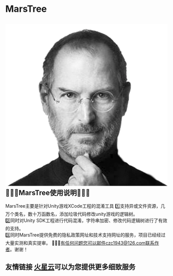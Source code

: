# MarsTree
##  ![网络不佳，再次刷新显示图片](https://github.com/CoderChan/MarsTree/blob/master/%E4%BB%8B%E7%BB%8D%E5%9B%BE/logo.png?raw=true)🍎🍎🍎MarsTree使用说明🍎🍎🍎
 MarsTree主要是针对Unity游戏XCode工程的混淆工具 
 1️⃣支持异或文件资源，几万个类名，数十万函数名，添加垃圾代码修改unity游戏的逻辑树。  
 2️⃣同时对Unity SDK工程进行代码混淆，字符串加密、修改代码逻辑树进行了有效的支持。  
 3️⃣同时MarsTree提供免费的隐私政策网址和技术支持网址的服务，项目已经经过大量实测和真实提审。 
 🍎🍎🍎有任何问题您可以邮件czc1943@126.com联系作者。谢谢！  
 

## 友情链接  [火星云](https://www.gshun.top/)可以为您提供更多细致服务
